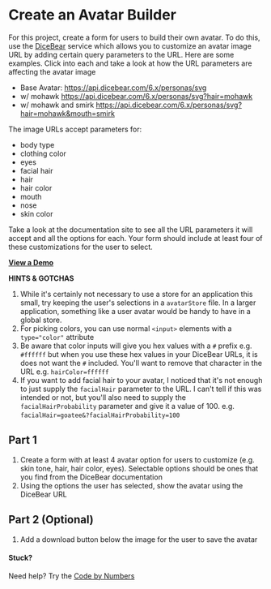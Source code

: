 # Create an Avatar Builder

For this project, create a form for users to build their own avatar. To do this, use the [DiceBear](https://www.dicebear.com/styles/personas) service which allows you to customize an avatar image URL by adding certain query parameters to the URL. Here are some examples. Click into each and take a look at how the URL parameters are affecting the avatar image

- Base Avatar: https://api.dicebear.com/6.x/personas/svg
- w/ mohawk https://api.dicebear.com/6.x/personas/svg?hair=mohawk
- w/ mohawk and smirk https://api.dicebear.com/6.x/personas/svg?hair=mohawk&mouth=smirk

The image URLs accept parameters for:

- body type
- clothing color
- eyes
- facial hair
- hair
- hair color
- mouth
- nose
- skin color

Take a look at the documentation site to see all the URL parameters it will accept and all the options for each. Your form should include at least four of these customizations for the user to select.

[**View a Demo**](https://nss-vue-avatar-builder.web.app/)

**HINTS & GOTCHAS**

1. While it's certainly not necessary to use a store for an application this small, try keeping the user's selections in a `avatarStore` file. In a larger application, something like a user avatar would be handy to have in a global store.
1. For picking colors, you can use normal `<input>` elements with a `type="color"` attribute
1. Be aware that color inputs will give you hex values with a `#` prefix e.g. `#ffffff` but when you use these hex values in your DiceBear URLs, it is does not want the `#` included. You'll want to remove that character in the URL e.g. `hairColor=ffffff`
1. If you want to add facial hair to your avatar, I noticed that it's not enough to just supply the `facialHair` parameter to the URL. I can't tell if this was intended or not, but you'll also need to supply the `facialHairProbability` parameter and give it a value of 100. e.g. `facialHair=goatee&?facialHairProbability=100`

## Part 1

1. Create a form with at least 4 avatar option for users to customize (e.g. skin tone, hair, hair color, eyes). Selectable options should be ones that you find from the DiceBear documentation
1. Using the options the user has selected, show the avatar using the DiceBear URL

## Part 2 (Optional)

1. Add a download button below the image for the user to save the avatar

#### Stuck?

Need help? Try the [Code by Numbers](./avatar-builder_CBN.md)
